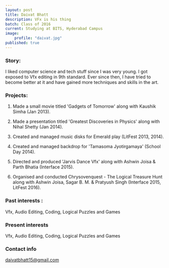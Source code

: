 ```yaml
---
layout: post
title: Daivat Bhatt
description: VFx is his thing
batch: Class of 2016
current: Studying at BITS, Hyderabad Campus
image: 
    profile: "daivat.jpg"
published: true
---
```

### Story: 

I liked computer science and tech stuff since I was very young. I got exposed to Vfx editing in 9th standard. Ever since then, I have tried to become better at it and have gained more techniques and skills in the art. 

### Projects: 

1. Made a small movie titled 'Gadgets of Tomorrow' along with Kaushik Simha (Jan 2013).

2. Made a presentation titled 'Greatest Discoveries in Physics' along with Nihal Shetty (Jan 2014).

3. Created and managed music disks for Emerald play (LitFest 2013, 2014).

4. Created and managed backdrop for 'Tamasoma Jyotirgamaya' (School Day 2014).

5. Directed and produced 'Jarvis Dance Vfx' along with Ashwin Joisa & Parth Bhatia (Interface 2015).

6. Organised and conducted Chrysovenquest - The Logical Treasure Hunt along with Ashwin Joisa, Sagar B. M. & Pratyush Singh (Interface 2015, LitFest 2016).

### Past interests : 

Vfx, Audio Editing, Coding, Logical Puzzles and Games

### Present interests

Vfx, Audio Editing, Coding, Logical Puzzles and Games

### Contact info

daivatbhatt15@gmail.com
